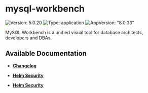 # mysql-workbench

![Version: 5.0.20](https://img.shields.io/badge/Version-5.0.20-informational?style=flat-square) ![Type: application](https://img.shields.io/badge/Type-application-informational?style=flat-square) ![AppVersion: "8.0.33"](https://img.shields.io/badge/AppVersion-"8.0.33"-informational?style=flat-square)

MySQL Workbench is a unified visual tool for database architects, developers and DBAs.

## Available Documentation

- [**Changelog**](CHANGELOG)

- [**Helm Security**](container-security)

- [**Helm Security**](helm-security)

